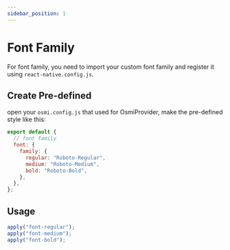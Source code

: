 ```yaml
---
sidebar_position: 1
---
```


# Font Family

For font family, you need to import your custom font family and register it using `react-native.config.js`.

## Create Pre-defined

open your `osmi.config.js` that used for OsmiProvider, make the pre-defined style like this:

```jsx harmony
export default {
  // font family
  font: {
    family: {
      regular: "Roboto-Regular",
      medium: "Roboto-Medium",
      bold: "Roboto-Bold",
    },
  },
};
```

## Usage

```jsx harmony
apply("font-regular");
apply("font-medium");
apply("font-bold");
```
